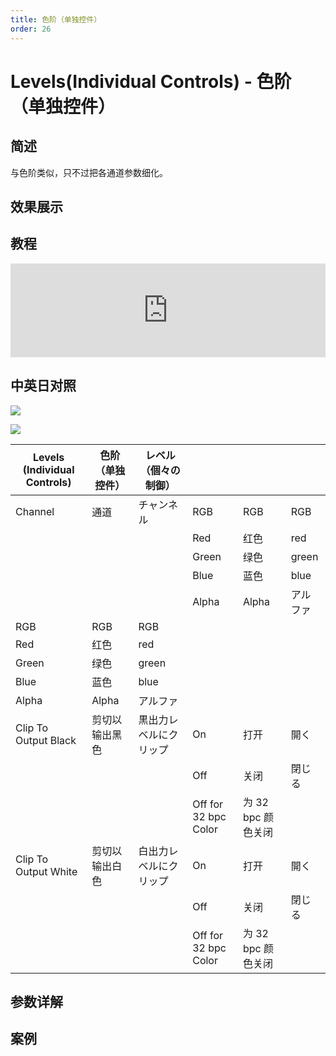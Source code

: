 ```yaml
---
title: 色阶（单独控件）
order: 26
---
```


# Levels(Individual Controls) - 色阶（单独控件）

## 简述

与色阶类似，只不过把各通道参数细化。

## 效果展示

## 教程

<iframe src="https://player.bilibili.com/player.html?bvid=BV1e34y1X7Vj&page=8&high_quality=1" width="100%" allowfullscreen="allowfullscreen" frameborder="0"></iframe>

## 中英日对照

![](https://cdn.yuelili.com/20211212194003.png)

![](https://cdn.yuelili.com/20211212194012.png)

| Levels (Individual Controls) | 色阶（单独控件） | レベル（個々の制御）   |                      |                    |          |
| ---------------------------- | ---------------- | ---------------------- | -------------------- | ------------------ | -------- |
| Channel                      | 通道             | チャンネル             | RGB                  | RGB                | RGB      |
|                              |                  |                        | Red                  | 红色               | red      |
|                              |                  |                        | Green                | 绿色               | green    |
|                              |                  |                        | Blue                 | 蓝色               | blue     |
|                              |                  |                        | Alpha                | Alpha              | アルファ |
| RGB                          | RGB              | RGB                    |                      |                    |          |
| Red                          | 红色             | red                    |                      |                    |          |
| Green                        | 绿色             | green                  |                      |                    |          |
| Blue                         | 蓝色             | blue                   |                      |                    |          |
| Alpha                        | Alpha            | アルファ               |                      |                    |          |
| Clip To Output Black         | 剪切以输出黑色   | 黒出力レベルにクリップ | On                   | 打开               | 開く     |
|                              |                  |                        | Off                  | 关闭               | 閉じる   |
|                              |                  |                        | Off for 32 bpc Color | 为 32 bpc 颜色关闭 |          |
| Clip To Output White         | 剪切以输出白色   | 白出力レベルにクリップ | On                   | 打开               | 開く     |
|                              |                  |                        | Off                  | 关闭               | 閉じる   |
|                              |                  |                        | Off for 32 bpc Color | 为 32 bpc 颜色关闭 |          |

## 参数详解

## 案例

